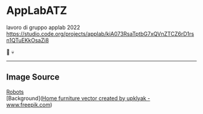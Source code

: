 # AppLabATZ
lavoro di gruppo applab 2022
https://studio.code.org/projects/applab/kiA073RsaTptbG7xQVnZTCZ6rD1rsn1QTuEKkOsaZi8



🦍
💀



___
## Image Source

[Robots](https://www.freepik.com/vectors/robot-cartoon)   
[Background](<a href='https://www.freepik.com/vectors/home-furniture'>Home furniture vector created by upklyak - www.freepik.com</a>)
